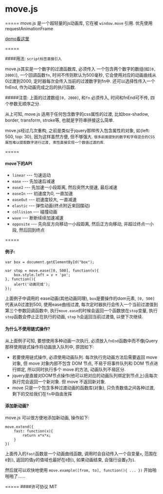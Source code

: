 # move.js
=====
move.js 是一个超轻量的js动画库, 它在被 ```window.move``` 引用. 优先使用 requestAnimationFrame

[demo看这里](https://flfwzgl.github.io/move)


=====

####用法:
`script标签直接引入`

 move.js其实是一个数字的过渡函数库, 必须传入 一个包含两个数字的数组(如```[0, 2000]```), 一个回调函数```fn```, 时间不传则默认为500毫秒, 它会使用对应的动画曲线从0过渡到2000, 定时器每次会传入当前的过渡数字到fn中.  还可以选择性传入一个fnEnd, 作为动画完成之后的执行函数.

#####注意: 上面的过渡数组```[0, 2000]```, 和```fn``` 必须传入, 时间和fnEnd可不传, 四个参数无顺序之分.

从上可知, move.js 适用于任何包含数字的css属性的过渡, 比如box-shadow, border, transform, stroke等, 也就是字符串拼接这么简单.

move.js经过几次重构, 之前是类似于jquery那样传入包含属性的对象, 如{left: 500, top: 30}, 因为这样虽然方便, 但不够强大. 
`很多前面提到的数字和字母混合的CSS属性难以提取数字进行过渡, 索性直接实现一个数值过渡的库`.

=====
#### move下的API
* ```linear``` --- 匀速运动
* ```ease``` --- 先加速后减速
* ```ease2``` --- 先加速一小段距离, 然后突然大提速, 最后减速
* ```easeIn``` --- 初速度为0, 一直加速
* ```easeOut``` --- 初速度较大, 一直减速
* ```elastic``` --- 弹性动画(终点附近来回摆动)
* ```collision``` --- 碰撞动画
* ```wave``` --- 断断续续加速减速
* ```opposite``` --- 先向反方向移动一小段距离, 然后正方向移动, 并超过终点一小段, 然后回到终点

=====
#### 例子:
```
var box = document.getElementById("box");

var stop = move.ease([0, 500], function(v){
	box.style.left = v + 'px';
}, function(){
	alert('动画完成');
});
```
上面例子中调用的 ease动画(其他动画同理), ```box```是要操作的dom元素, ```[0, 500]```代表从0过渡到500, 使用ease曲线过渡, 每次定时器执行会传入一个当前过渡值到第三个参数回调函数中, 执行```move.ease```的时候会返回一个函数放在```stop```变量, 执行```stop```函数会停止正在执行的动画, ```stop``` h会返回当前过渡值, 以便下次继续.

#### 为什么不使用链式操作?
从上面例子可知, 要想使用多种动画一次执行, 必须放入```fnEnd```函数中而不像jQuery那样使用链式操作将动画放入队列中, 原因如下:

* 若要使用链式操作, 必须使用动画队列. 每次执行完动画方法后需要返回 move 对象, 但 move 对象内部不包含 DOM 节点, 不易于将事件队列和 DOM 节点进行绑定, 所以同时执行多个 move 的方法, 动画队列不易区分. 
* jquery是直接对DOM节点操作(他可以把对应的动画队列绑定到节点上)且每次执行完会返回一个新对象. 但 move 不返回新对象.
* move 只是一个包含多种过渡动画的函数库(对象), 只负责数值之间各种过渡, 剩下的交给我们在```fn```中自由发挥

#### 添加新动画?
move.js 可以很方便地添加新动画, 操作如下:
```
move.extend({
	fast: function(x){
		return x*x*x;
	}
})
```
上面传入的```fast```函数是一个动画曲线函数, 调用时会自动传入一个自变量```x```, 范围在```0```到```1```, 返回的值y的值域也最好在```0```到```1```, 如果动画结束, 会强行设置```y```为```1```.

然后就可以欢快地使用 ```move.example([from, to], function(){ ... })``` 开始啪啪啪了......

=====
####许可协议
MIT








